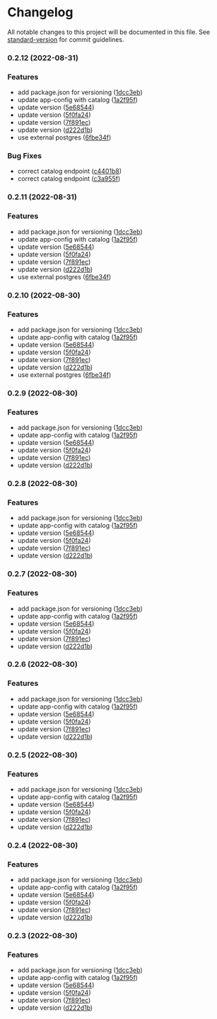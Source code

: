 # Changelog

All notable changes to this project will be documented in this file. See [standard-version](https://github.com/conventional-changelog/standard-version) for commit guidelines.

### 0.2.12 (2022-08-31)


### Features

* add package.json for versioning ([1dcc3eb](https://github.com/polarpoint-io/backstage/commit/1dcc3eb2ba29345ad2d064ff2dd8e3d76fa04fac))
* update app-config with catalog ([1a2f95f](https://github.com/polarpoint-io/backstage/commit/1a2f95f46dbd5c727ced59577948bb39d2600c33))
* update version ([5e68544](https://github.com/polarpoint-io/backstage/commit/5e68544f0431ba4659e25dc45b7d9a32c3c7de3f))
* update version ([5f0fa24](https://github.com/polarpoint-io/backstage/commit/5f0fa241b12df6b19e847f4a227fd73588d2d5c8))
* update version ([7f891ec](https://github.com/polarpoint-io/backstage/commit/7f891ec1499f730d1a042b43899bd4166e1d5fcc))
* update version ([d222d1b](https://github.com/polarpoint-io/backstage/commit/d222d1bcfd9874b01c8c094de7976b50e462973e))
* use external postgres ([6fbe34f](https://github.com/polarpoint-io/backstage/commit/6fbe34fb2cb6ea025dfea8647503c4f462df436f))


### Bug Fixes

* correct catalog endpoint ([c4401b8](https://github.com/polarpoint-io/backstage/commit/c4401b8071c8462e6fc98c94e083cd3398be02d1))
* correct catalog endpoint ([c3a955f](https://github.com/polarpoint-io/backstage/commit/c3a955fc1816024e17d129c9a49b2d153f30a585))

### 0.2.11 (2022-08-31)


### Features

* add package.json for versioning ([1dcc3eb](https://github.com/polarpoint-io/backstage/commit/1dcc3eb2ba29345ad2d064ff2dd8e3d76fa04fac))
* update app-config with catalog ([1a2f95f](https://github.com/polarpoint-io/backstage/commit/1a2f95f46dbd5c727ced59577948bb39d2600c33))
* update version ([5e68544](https://github.com/polarpoint-io/backstage/commit/5e68544f0431ba4659e25dc45b7d9a32c3c7de3f))
* update version ([5f0fa24](https://github.com/polarpoint-io/backstage/commit/5f0fa241b12df6b19e847f4a227fd73588d2d5c8))
* update version ([7f891ec](https://github.com/polarpoint-io/backstage/commit/7f891ec1499f730d1a042b43899bd4166e1d5fcc))
* update version ([d222d1b](https://github.com/polarpoint-io/backstage/commit/d222d1bcfd9874b01c8c094de7976b50e462973e))
* use external postgres ([6fbe34f](https://github.com/polarpoint-io/backstage/commit/6fbe34fb2cb6ea025dfea8647503c4f462df436f))

### 0.2.10 (2022-08-30)


### Features

* add package.json for versioning ([1dcc3eb](https://github.com/polarpoint-io/backstage/commit/1dcc3eb2ba29345ad2d064ff2dd8e3d76fa04fac))
* update app-config with catalog ([1a2f95f](https://github.com/polarpoint-io/backstage/commit/1a2f95f46dbd5c727ced59577948bb39d2600c33))
* update version ([5e68544](https://github.com/polarpoint-io/backstage/commit/5e68544f0431ba4659e25dc45b7d9a32c3c7de3f))
* update version ([5f0fa24](https://github.com/polarpoint-io/backstage/commit/5f0fa241b12df6b19e847f4a227fd73588d2d5c8))
* update version ([7f891ec](https://github.com/polarpoint-io/backstage/commit/7f891ec1499f730d1a042b43899bd4166e1d5fcc))
* update version ([d222d1b](https://github.com/polarpoint-io/backstage/commit/d222d1bcfd9874b01c8c094de7976b50e462973e))
* use external postgres ([6fbe34f](https://github.com/polarpoint-io/backstage/commit/6fbe34fb2cb6ea025dfea8647503c4f462df436f))

### 0.2.9 (2022-08-30)


### Features

* add package.json for versioning ([1dcc3eb](https://github.com/polarpoint-io/backstage/commit/1dcc3eb2ba29345ad2d064ff2dd8e3d76fa04fac))
* update app-config with catalog ([1a2f95f](https://github.com/polarpoint-io/backstage/commit/1a2f95f46dbd5c727ced59577948bb39d2600c33))
* update version ([5e68544](https://github.com/polarpoint-io/backstage/commit/5e68544f0431ba4659e25dc45b7d9a32c3c7de3f))
* update version ([5f0fa24](https://github.com/polarpoint-io/backstage/commit/5f0fa241b12df6b19e847f4a227fd73588d2d5c8))
* update version ([7f891ec](https://github.com/polarpoint-io/backstage/commit/7f891ec1499f730d1a042b43899bd4166e1d5fcc))
* update version ([d222d1b](https://github.com/polarpoint-io/backstage/commit/d222d1bcfd9874b01c8c094de7976b50e462973e))

### 0.2.8 (2022-08-30)


### Features

* add package.json for versioning ([1dcc3eb](https://github.com/polarpoint-io/backstage/commit/1dcc3eb2ba29345ad2d064ff2dd8e3d76fa04fac))
* update app-config with catalog ([1a2f95f](https://github.com/polarpoint-io/backstage/commit/1a2f95f46dbd5c727ced59577948bb39d2600c33))
* update version ([5e68544](https://github.com/polarpoint-io/backstage/commit/5e68544f0431ba4659e25dc45b7d9a32c3c7de3f))
* update version ([5f0fa24](https://github.com/polarpoint-io/backstage/commit/5f0fa241b12df6b19e847f4a227fd73588d2d5c8))
* update version ([7f891ec](https://github.com/polarpoint-io/backstage/commit/7f891ec1499f730d1a042b43899bd4166e1d5fcc))
* update version ([d222d1b](https://github.com/polarpoint-io/backstage/commit/d222d1bcfd9874b01c8c094de7976b50e462973e))

### 0.2.7 (2022-08-30)


### Features

* add package.json for versioning ([1dcc3eb](https://github.com/polarpoint-io/backstage/commit/1dcc3eb2ba29345ad2d064ff2dd8e3d76fa04fac))
* update app-config with catalog ([1a2f95f](https://github.com/polarpoint-io/backstage/commit/1a2f95f46dbd5c727ced59577948bb39d2600c33))
* update version ([5e68544](https://github.com/polarpoint-io/backstage/commit/5e68544f0431ba4659e25dc45b7d9a32c3c7de3f))
* update version ([5f0fa24](https://github.com/polarpoint-io/backstage/commit/5f0fa241b12df6b19e847f4a227fd73588d2d5c8))
* update version ([7f891ec](https://github.com/polarpoint-io/backstage/commit/7f891ec1499f730d1a042b43899bd4166e1d5fcc))
* update version ([d222d1b](https://github.com/polarpoint-io/backstage/commit/d222d1bcfd9874b01c8c094de7976b50e462973e))

### 0.2.6 (2022-08-30)


### Features

* add package.json for versioning ([1dcc3eb](https://github.com/polarpoint-io/backstage/commit/1dcc3eb2ba29345ad2d064ff2dd8e3d76fa04fac))
* update app-config with catalog ([1a2f95f](https://github.com/polarpoint-io/backstage/commit/1a2f95f46dbd5c727ced59577948bb39d2600c33))
* update version ([5e68544](https://github.com/polarpoint-io/backstage/commit/5e68544f0431ba4659e25dc45b7d9a32c3c7de3f))
* update version ([5f0fa24](https://github.com/polarpoint-io/backstage/commit/5f0fa241b12df6b19e847f4a227fd73588d2d5c8))
* update version ([7f891ec](https://github.com/polarpoint-io/backstage/commit/7f891ec1499f730d1a042b43899bd4166e1d5fcc))
* update version ([d222d1b](https://github.com/polarpoint-io/backstage/commit/d222d1bcfd9874b01c8c094de7976b50e462973e))

### 0.2.5 (2022-08-30)


### Features

* add package.json for versioning ([1dcc3eb](https://github.com/polarpoint-io/backstage/commit/1dcc3eb2ba29345ad2d064ff2dd8e3d76fa04fac))
* update app-config with catalog ([1a2f95f](https://github.com/polarpoint-io/backstage/commit/1a2f95f46dbd5c727ced59577948bb39d2600c33))
* update version ([5e68544](https://github.com/polarpoint-io/backstage/commit/5e68544f0431ba4659e25dc45b7d9a32c3c7de3f))
* update version ([5f0fa24](https://github.com/polarpoint-io/backstage/commit/5f0fa241b12df6b19e847f4a227fd73588d2d5c8))
* update version ([7f891ec](https://github.com/polarpoint-io/backstage/commit/7f891ec1499f730d1a042b43899bd4166e1d5fcc))
* update version ([d222d1b](https://github.com/polarpoint-io/backstage/commit/d222d1bcfd9874b01c8c094de7976b50e462973e))

### 0.2.4 (2022-08-30)


### Features

* add package.json for versioning ([1dcc3eb](https://github.com/polarpoint-io/backstage/commit/1dcc3eb2ba29345ad2d064ff2dd8e3d76fa04fac))
* update app-config with catalog ([1a2f95f](https://github.com/polarpoint-io/backstage/commit/1a2f95f46dbd5c727ced59577948bb39d2600c33))
* update version ([5e68544](https://github.com/polarpoint-io/backstage/commit/5e68544f0431ba4659e25dc45b7d9a32c3c7de3f))
* update version ([5f0fa24](https://github.com/polarpoint-io/backstage/commit/5f0fa241b12df6b19e847f4a227fd73588d2d5c8))
* update version ([7f891ec](https://github.com/polarpoint-io/backstage/commit/7f891ec1499f730d1a042b43899bd4166e1d5fcc))
* update version ([d222d1b](https://github.com/polarpoint-io/backstage/commit/d222d1bcfd9874b01c8c094de7976b50e462973e))

### 0.2.3 (2022-08-30)


### Features

* add package.json for versioning ([1dcc3eb](https://github.com/polarpoint-io/backstage/commit/1dcc3eb2ba29345ad2d064ff2dd8e3d76fa04fac))
* update app-config with catalog ([1a2f95f](https://github.com/polarpoint-io/backstage/commit/1a2f95f46dbd5c727ced59577948bb39d2600c33))
* update version ([5e68544](https://github.com/polarpoint-io/backstage/commit/5e68544f0431ba4659e25dc45b7d9a32c3c7de3f))
* update version ([5f0fa24](https://github.com/polarpoint-io/backstage/commit/5f0fa241b12df6b19e847f4a227fd73588d2d5c8))
* update version ([7f891ec](https://github.com/polarpoint-io/backstage/commit/7f891ec1499f730d1a042b43899bd4166e1d5fcc))
* update version ([d222d1b](https://github.com/polarpoint-io/backstage/commit/d222d1bcfd9874b01c8c094de7976b50e462973e))
